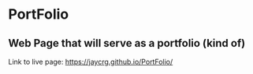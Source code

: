 # PortFolio  
## Web Page that will serve as a portfolio (kind of)
Link to live page: https://jaycrg.github.io/PortFolio/
